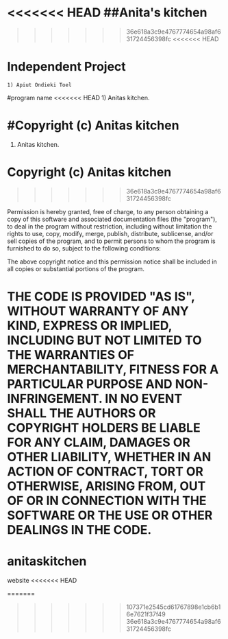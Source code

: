 <<<<<<< HEAD
##Anita's kitchen
=======
>>>>>>> 36e618a3c9e4767774654a98af631724456398fc
<<<<<<< HEAD
# Independent Project
    1) Apiut Ondieki Toel

#program name
<<<<<<< HEAD
    1)  Anitas kitchen.

#Copyright (c) Anitas kitchen
=======
  1)  Anitas kitchen.

 # Copyright (c) Anitas kitchen
>>>>>>> 36e618a3c9e4767774654a98af631724456398fc

Permission is hereby granted, free of charge, to any person obtaining a copy of this software and associated documentation files (the "program"), to deal in the program without restriction, including without limitation the rights to use, copy, modify, merge, publish, distribute, sublicense, and/or sell copies of the program, and to permit persons to whom the program is furnished to do so, subject to the following conditions:

The above copyright notice and this permission notice shall be included in all copies or substantial portions of the program.

THE CODE IS PROVIDED "AS IS", WITHOUT WARRANTY OF ANY KIND, EXPRESS OR IMPLIED, INCLUDING BUT NOT LIMITED TO THE WARRANTIES OF MERCHANTABILITY, FITNESS FOR A PARTICULAR PURPOSE AND NON-INFRINGEMENT. IN NO EVENT SHALL THE AUTHORS OR COPYRIGHT HOLDERS BE LIABLE FOR ANY CLAIM, DAMAGES OR OTHER LIABILITY, WHETHER IN AN ACTION OF CONTRACT, TORT OR OTHERWISE, ARISING FROM, OUT OF OR IN CONNECTION WITH THE SOFTWARE OR THE USE OR OTHER DEALINGS IN THE CODE.
=======
# anitaskitchen
website
<<<<<<< HEAD

=======
>>>>>>> 107371e2545cd61767898e1cb6b16e7621f37f49
>>>>>>> 36e618a3c9e4767774654a98af631724456398fc
